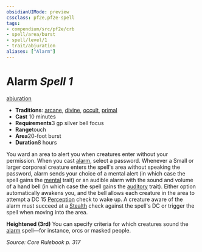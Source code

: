 ```yaml
---
obsidianUIMode: preview
cssclass: pf2e,pf2e-spell
tags:
- compendium/src/pf2e/crb
- spell/area/burst
- spell/level/1
- trait/abjuration
aliases: ["Alarm"]
---
```

# Alarm *Spell 1*   
[abjuration](../../Rules/traits/abjuration.md)  

- **Traditions**: [arcane](../../Rules/traits/arcane.md), [divine](../../Rules/traits/divine.md), [occult](../../Rules/traits/occult.md), [primal](../../Rules/traits/primal.md)
- **Cast** 10 minutes 
- **Requirements**3 gp silver bell focus
- **Range**touch
- **Area**20-foot burst
- **Duration**8 hours

You ward an area to alert you when creatures enter without your permission. When you cast [alarm](), select a password. Whenever a Small or larger corporeal creature enters the spell's area without speaking the password, alarm sends your choice of a mental alert (in which case the spell gains the [mental](../../Rules/traits/mental.md) trait) or an audible alarm with the sound and volume of a hand bell (in which case the spell gains the [auditory](../../Rules/traits/auditory.md) trait). Either option automatically awakens you, and the bell allows each creature in the area to attempt a DC 15 [Perception](../skills.md#Perception) check to wake up. A creature aware of the alarm must succeed at a [Stealth](../skills.md#Stealth) check against the spell's DC or trigger the spell when moving into the area.

**Heightened (3rd)** You can specify criteria for which creatures sound the [alarm]() spell—for instance, orcs or masked people.

*Source: Core Rulebook p. 317*